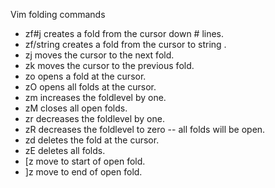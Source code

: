 Vim folding commands
* zf#j creates a fold from the cursor down # lines.
* zf/string creates a fold from the cursor to string .
* zj moves the cursor to the next fold.
* zk moves the cursor to the previous fold.
* zo opens a fold at the cursor.
* zO opens all folds at the cursor.
* zm increases the foldlevel by one.
* zM closes all open folds.
* zr decreases the foldlevel by one.
* zR decreases the foldlevel to zero -- all folds will be open.
* zd deletes the fold at the cursor.
* zE deletes all folds.
* [z move to start of open fold.
* ]z move to end of open fold.